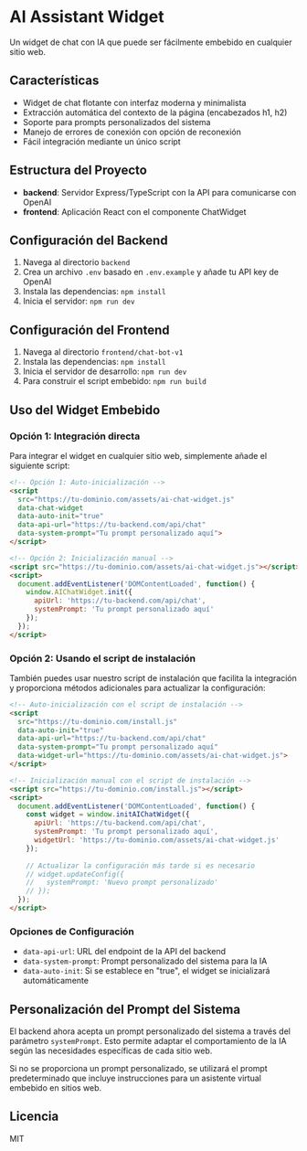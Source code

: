 # AI Assistant Widget

Un widget de chat con IA que puede ser fácilmente embebido en cualquier sitio web.

## Características

- Widget de chat flotante con interfaz moderna y minimalista
- Extracción automática del contexto de la página (encabezados h1, h2)
- Soporte para prompts personalizados del sistema
- Manejo de errores de conexión con opción de reconexión
- Fácil integración mediante un único script

## Estructura del Proyecto

- **backend**: Servidor Express/TypeScript con la API para comunicarse con OpenAI
- **frontend**: Aplicación React con el componente ChatWidget

## Configuración del Backend

1. Navega al directorio `backend`
2. Crea un archivo `.env` basado en `.env.example` y añade tu API key de OpenAI
3. Instala las dependencias: `npm install`
4. Inicia el servidor: `npm run dev`

## Configuración del Frontend

1. Navega al directorio `frontend/chat-bot-v1`
2. Instala las dependencias: `npm install`
3. Inicia el servidor de desarrollo: `npm run dev`
4. Para construir el script embebido: `npm run build`

## Uso del Widget Embebido

### Opción 1: Integración directa

Para integrar el widget en cualquier sitio web, simplemente añade el siguiente script:

```html
<!-- Opción 1: Auto-inicialización -->
<script 
  src="https://tu-dominio.com/assets/ai-chat-widget.js" 
  data-chat-widget 
  data-auto-init="true" 
  data-api-url="https://tu-backend.com/api/chat"
  data-system-prompt="Tu prompt personalizado aquí">
</script>

<!-- Opción 2: Inicialización manual -->
<script src="https://tu-dominio.com/assets/ai-chat-widget.js"></script>
<script>
  document.addEventListener('DOMContentLoaded', function() {
    window.AIChatWidget.init({
      apiUrl: 'https://tu-backend.com/api/chat',
      systemPrompt: 'Tu prompt personalizado aquí'
    });
  });
</script>
```

### Opción 2: Usando el script de instalación

También puedes usar nuestro script de instalación que facilita la integración y proporciona métodos adicionales para actualizar la configuración:

```html
<!-- Auto-inicialización con el script de instalación -->
<script 
  src="https://tu-dominio.com/install.js" 
  data-auto-init="true" 
  data-api-url="https://tu-backend.com/api/chat"
  data-system-prompt="Tu prompt personalizado aquí"
  data-widget-url="https://tu-dominio.com/assets/ai-chat-widget.js">
</script>

<!-- Inicialización manual con el script de instalación -->
<script src="https://tu-dominio.com/install.js"></script>
<script>
  document.addEventListener('DOMContentLoaded', function() {
    const widget = window.initAIChatWidget({
      apiUrl: 'https://tu-backend.com/api/chat',
      systemPrompt: 'Tu prompt personalizado aquí',
      widgetUrl: 'https://tu-dominio.com/assets/ai-chat-widget.js'
    });
    
    // Actualizar la configuración más tarde si es necesario
    // widget.updateConfig({
    //   systemPrompt: 'Nuevo prompt personalizado'
    // });
  });
</script>
```

### Opciones de Configuración

- `data-api-url`: URL del endpoint de la API del backend
- `data-system-prompt`: Prompt personalizado del sistema para la IA
- `data-auto-init`: Si se establece en "true", el widget se inicializará automáticamente

## Personalización del Prompt del Sistema

El backend ahora acepta un prompt personalizado del sistema a través del parámetro `systemPrompt`. Esto permite adaptar el comportamiento de la IA según las necesidades específicas de cada sitio web.

Si no se proporciona un prompt personalizado, se utilizará el prompt predeterminado que incluye instrucciones para un asistente virtual embebido en sitios web.

## Licencia

MIT